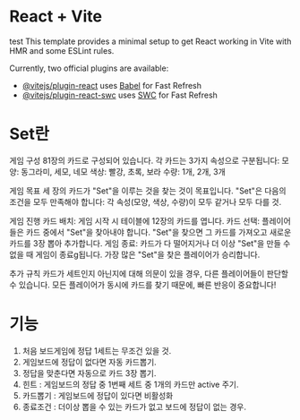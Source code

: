 # React + Vite
test
This template provides a minimal setup to get React working in Vite with HMR and some ESLint rules.

Currently, two official plugins are available:

- [@vitejs/plugin-react](https://github.com/vitejs/vite-plugin-react/blob/main/packages/plugin-react/README.md) uses [Babel](https://babeljs.io/) for Fast Refresh
- [@vitejs/plugin-react-swc](https://github.com/vitejs/vite-plugin-react-swc) uses [SWC](https://swc.rs/) for Fast Refresh

# Set란
게임 구성
81장의 카드로 구성되어 있습니다.
각 카드는 3가지 속성으로 구분됩니다:
모양: 동그라미, 세모, 네모
색상: 빨강, 초록, 보라
수량: 1개, 2개, 3개

게임 목표
세 장의 카드가 "Set"을 이루는 것을 찾는 것이 목표입니다. "Set"은 다음의 조건을 모두 만족해야 합니다:
각 속성(모양, 색상, 수량)이 모두 같거나 모두 다를 것.

게임 진행
카드 배치: 게임 시작 시 테이블에 12장의 카드를 엽니다.
카드 선택: 플레이어들은 카드 중에서 "Set"을 찾아내야 합니다. "Set"을 찾으면 그 카드를 가져오고 새로운 카드를 3장 뽑아 추가합니다.
게임 종료: 카드가 다 떨어지거나 더 이상 "Set"을 만들 수 없을 때 게임이 종료g됩니다. 가장 많은 "Set"을 찾은 플레이어가 승리합니다.

추가 규칙
카드가 세트인지 아닌지에 대해 의문이 있을 경우, 다른 플레이어들이 판단할 수 있습니다.
모든 플레이어가 동시에 카드를 찾기 때문에, 빠른 반응이 중요합니다!

# 기능
1. 처음 보드게임에 정답 1세트는 무조건 있을 것.
2. 게임보드에 정답이 없다면 자동 카드뽑기.
3. 정답을 맞춘다면 자동으로 카드 3장 뽑기.
4. 힌트 : 게임보드의 정답 중 1번째 세트 중 1개의 카드만 active 주기.
5. 카드뽑기 : 게임보드에 정답이 있다면 비활성화
6. 종료조건 : 더이상 뽑을 수 있는 카드가 없고 보드에 정답이 없는 경우.